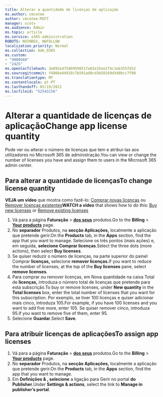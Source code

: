 ```yaml
---
title: Alterar a quantidade de licenças de aplicação
ms.author: cmcatee
author: cmcatee-MSFT
manager: scotv
ms.audience: Admin
ms.topic: article
ms.service: o365-administration
ROBOTS: NOINDEX, NOFOLLOW
localization_priority: Normal
ms.collection: Adm_O365
ms.custom:
- "9000568"
- "2425"
ms.openlocfilehash: 3e892e4754b959851fe82e15ee2f4c1eb355fd32
ms.sourcegitcommit: f4866e94918c7b591ad0cd3b58169d340bcc7f00
ms.translationtype: MT
ms.contentlocale: pt-PT
ms.lasthandoff: 05/19/2021
ms.locfileid: "52543156"
---
```

# <a name="change-app-license-quantity"></a><span data-ttu-id="1c50d-102">Alterar a quantidade de licenças de aplicação</span><span class="sxs-lookup"><span data-stu-id="1c50d-102">Change app license quantity</span></span>

<span data-ttu-id="1c50d-103">Pode ver ou alterar o número de licenças que tem e atribui-las aos utilizadores no Microsoft 365 de administração.</span><span class="sxs-lookup"><span data-stu-id="1c50d-103">You can view or change the number of licenses you have and assign them to users in the Microsoft 365 admin center.</span></span>

## <a name="to-change-license-quantity"></a><span data-ttu-id="1c50d-104">Para alterar a quantidade de licenças</span><span class="sxs-lookup"><span data-stu-id="1c50d-104">To change license quantity</span></span>

<span data-ttu-id="1c50d-105">**VEJA um vídeo** que mostra como fazê-lo: [Comprar novas licenças](https://go.microsoft.com/fwlink/p/?linkid=2154857) ou [Remover licenças existentes](https://go.microsoft.com/fwlink/p/?linkid=2154938)</span><span class="sxs-lookup"><span data-stu-id="1c50d-105">**WATCH a video** that shows how to do this: [Buy new licenses](https://go.microsoft.com/fwlink/p/?linkid=2154857) or [Remove existing licenses](https://go.microsoft.com/fwlink/p/?linkid=2154938)</span></span>

1. <span data-ttu-id="1c50d-106">Vá para a página **Faturação**  >  **[dos seus](https://go.microsoft.com/fwlink/p/?linkid=842054)** produtos.</span><span class="sxs-lookup"><span data-stu-id="1c50d-106">Go to the **Billing** > **[Your products](https://go.microsoft.com/fwlink/p/?linkid=842054)** page.</span></span>
2. <span data-ttu-id="1c50d-107">No **separador** Produtos, na **secção Aplicações,** localmente a aplicação que pretende gerir.</span><span class="sxs-lookup"><span data-stu-id="1c50d-107">On the **Products** tab, in the **Apps** section, find the app that you want to manage.</span></span> <span data-ttu-id="1c50d-108">Selecione os três pontos (mais ações) e, em seguida, **selecione Comprar licenças**.</span><span class="sxs-lookup"><span data-stu-id="1c50d-108">Select the three dots (more actions), then select **Buy licenses**.</span></span>
3. <span data-ttu-id="1c50d-109">Se quiser reduzir o número de licenças, na parte superior do painel Comprar **licenças,** selecione **remover licenças.**</span><span class="sxs-lookup"><span data-stu-id="1c50d-109">If you want to reduce the number of licenses, at the top of the **Buy licenses** pane, select **remove licenses**.</span></span>
4. <span data-ttu-id="1c50d-110">Para comprar ou remover  licenças, em Nova quantidade na caixa Total de **licenças,** introduza o número total de licenças que pretende para esta subscrição.</span><span class="sxs-lookup"><span data-stu-id="1c50d-110">To buy or remove licenses, under **New quantity** in the **Total licenses** box, enter the total number of licenses that you want for this subscription.</span></span> <span data-ttu-id="1c50d-111">Por exemplo, se tiver 100 licenças e quiser adicionar mais cinco, introduza 105.</span><span class="sxs-lookup"><span data-stu-id="1c50d-111">For example, if you have 100 licenses and you want to add five more, enter 105.</span></span> <span data-ttu-id="1c50d-112">Se quiser remover cinco, introduza 95.</span><span class="sxs-lookup"><span data-stu-id="1c50d-112">If you want to remove five of them, enter 95.</span></span>
5. <span data-ttu-id="1c50d-113">Selecione **Guardar**.</span><span class="sxs-lookup"><span data-stu-id="1c50d-113">Select **Save**.</span></span>

## <a name="to-assign-app-licenses"></a><span data-ttu-id="1c50d-114">Para atribuir licenças de aplicações</span><span class="sxs-lookup"><span data-stu-id="1c50d-114">To assign app licenses</span></span>

1. <span data-ttu-id="1c50d-115">Vá para a página **Faturação**  >  **[dos seus](https://go.microsoft.com/fwlink/p/?linkid=842054)** produtos.</span><span class="sxs-lookup"><span data-stu-id="1c50d-115">Go to the **Billing** > **[Your products](https://go.microsoft.com/fwlink/p/?linkid=842054)** page.</span></span>
2. <span data-ttu-id="1c50d-116">No **separador** Produtos, na **secção Aplicações,** localmente a aplicação que pretende gerir.</span><span class="sxs-lookup"><span data-stu-id="1c50d-116">On the **Products** tab, in the **Apps** section, find the app that you want to manage.</span></span>
3. <span data-ttu-id="1c50d-117">Em **Definições & , selecione** a ligação para Gerir no portal **do Publisher**.</span><span class="sxs-lookup"><span data-stu-id="1c50d-117">Under **Settings & actions**, select the link to **Manage in publisher’s portal**.</span></span>